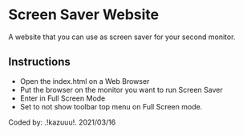 # Screen Saver Website
A website that you can use as screen saver for your second monitor.

## Instructions
- Open the index.html on a Web Browser
- Put the browser on the monitor you want to run Screen Saver
- Enter in Full Screen Mode
- Set to not show toolbar top menu on Full Screen mode.

Coded by: .!kazuuu!.
2021/03/16
